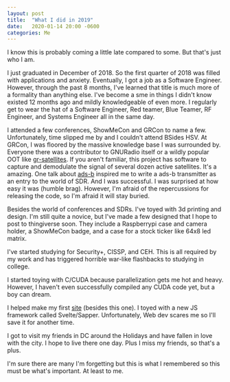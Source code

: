 ```yaml
---
layout: post
title:  "What I did in 2019"
date:   2020-01-14 20:00 -0600
categories: Me
---
```


I know this is probably coming a little late compared to some. But that's just who I am.

I just graduated in December of 2018. So the first quarter of 2018 was filled with applications and anxiety. Eventually, I got a job as a Software Engineer. However, through the past 8 months, I've learned that title is much more of a formality than anything else. I've become a sme in things I didn't know existed 12 months ago and mildly knowledgeable of even more. I regularly get to wear the hat of a Software Engineer, Red teamer, Blue Teamer, RF Engineer, and Systems Engineer all in the same day. 

I attended a few conferences, ShowMeCon and GRCon to name a few. Unfortunately, time slipped me by and I couldn't attend BSides HSV. At GRCon, I was floored by the massive knowledge base I was surrounded by. Everyone there was a contributor to GNURadio itself or a wildly popular OOT like [gr-satellites](https://github.com/daniestevez/gr-satellites). If you aren't familiar, this project has software to capture and demodulate the signal of several dozen active satellites. It's a amazing.
One talk about [ads-b](https://www.gnuradio.org/grcon/grcon19/presentations/determining_optimized_radio_settings_for_specific_waveforms/Determining%20Optimized%20Radio%20settings%20for%20specific%20waveforms_GRCon2019.pdf) inspired me to write a ads-b transmitter as an entry to the world of SDR. And I was successful. I was surprised at how easy it was (humble brag). However, I'm afraid of the repercussions for releasing the code, so I'm afraid it will stay buried.

Besides the world of conferences and SDRs. I've toyed with 3d printing and design. I'm still quite a novice, but I've made a few designed that I hope to post to thingiverse soon. They include a Raspberrypi case and camera holder, a ShowMeCon badge, and a case for a stock ticker like 64x8 led matrix.

I've started studying for Security+, CISSP, and CEH. This is all required by my work and has triggered horrible war-like flashbacks to studying in college.

I started toying with C/CUDA because parallelization gets me hot and heavy. However, I haven't even successfully compiled any CUDA code yet, but a boy can dream. 

I helped make my first [site](fuckcliff.me) (besides this one). I toyed with a new JS framework called Svelte/Sapper. Unfortunately, Web dev scares me so I'll save it for another time.

I got to visit my friends in DC around the Holidays and have fallen in love with the city. I hope to live there one day. Plus I miss my friends, so that's a plus.

I'm sure there are many I'm forgetting but this is what I remembered so this must be what's important. At least to me.
